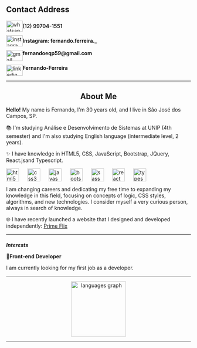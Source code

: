 <div> <h2>Contact Address</h2> <div align="left" style="display: flex; flex-direction: column; row-gap: 10px;"> <div style="display: flex; align-items: center;"> <a href="https://w.app/7fL0wP" target="blank"> <img src="https://raw.githubusercontent.com/maurodesouza/profile-readme-generator/master/src/assets/icons/social/whatsapp/default.svg" width="45" height="30" alt="whatsapp logo" /> </a> <p style="margin: 0; font-weight: 600;">(12) 99704-1551</p> </div> <div style="display: flex; align-items: center;"> <a href="https://www.instagram.com/fernando.ferreira./" target="blank"> <img src="https://raw.githubusercontent.com/maurodesouza/profile-readme-generator/master/src/assets/icons/social/instagram/default.svg" width="45" height="30" alt="instagram logo" /> </a> <p style="margin: 0;font-weight: 600;"><a style="text-decoration: none; color: black;" href="https://www.instagram.com/fernando.ferreira./">Instagram: fernando.ferreira._</a></p> </div> <div style="display: flex;"> <img src="https://raw.githubusercontent.com/maurodesouza/profile-readme-generator/master/src/assets/icons/social/gmail/default.svg" width="45" height="30" alt="gmail logo" /> <p style="margin: 0; color: black; font-weight: 600;">fernandoeqp59@gmail.com</p> </div> <div style="display: flex;"> <a href="https://www.linkedin.com/in/fernando-ferreira-78927b203" target="_blank"> <img src="https://raw.githubusercontent.com/maurodesouza/profile-readme-generator/master/src/assets/icons/social/linkedin/default.svg" width="45" height="30" alt="linkedin logo" /> </a> <p style="margin: 0; font-weight: 600;"><a style="text-decoration: none; color: black;" href="https://www.linkedin.com/in/fernando-ferreira-78927b203">Fernando-Ferreira</a></p> </div> </div> <hr> <h2 style="margin-bottom: 15px; text-align: center;">About Me</h2> <p align="left"><b>Hello!</b> My name is Fernando, I'm 30 years old, and I live in São José dos Campos, SP.</p> <p align="left">📚 I'm studying Análise e Desenvolvimento de Sistemas at UNIP (4th semester) and I'm also studying English language (intermediate level, 2 years).</p> <p align="left">✨ I have knowledge in HTML5, CSS, JavaScript, Bootstrap, JQuery, React.jsand Typescript.</p> <div align="left" style="margin-bottom: 10px;"> <img src="https://cdn.jsdelivr.net/gh/devicons/devicon/icons/html5/html5-original.svg" height="35" alt="html5 logo" /> <img width="15" /> <img src="https://cdn.jsdelivr.net/gh/devicons/devicon/icons/css3/css3-original.svg" height="35" alt="css3 logo" /> <img width="15" /> <img src="https://cdn.jsdelivr.net/gh/devicons/devicon/icons/javascript/javascript-original.svg" height="35" alt="javascript logo" /> <img width="15" /> <img src="https://cdn.jsdelivr.net/gh/devicons/devicon/icons/bootstrap/bootstrap-original.svg" height="35" alt="bootstrap logo" /> <img width="15" /> <img src="https://cdn.jsdelivr.net/gh/devicons/devicon/icons/sass/sass-original.svg" height="35" alt="sass logo" /> <img width="15" /> <img src="https://cdn.jsdelivr.net/gh/devicons/devicon/icons/react/react-original.svg" height="35" alt="react logo" /> <img width="15" /> <img src="https://cdn.jsdelivr.net/gh/devicons/devicon/icons/typescript/typescript-original.svg" height="35" alt="typescript logo" /> <p style="margin-top: 10px;">I am changing careers and dedicating my free time to expanding my knowledge in this field, focusing on concepts of logic, CSS styles, algorithms, and new technologies. I consider myself a very curious person, always in search of knowledge.</p> <p align="left">🌐 I have recently launched a website that I designed and developed independently: <a href="https://prime-flix-movie-23.netlify.app/" target="_blank">Prime Flix</a></p> </div> <hr> <h5 align="left" style="margin-bottom: 10px;">Interests</h5> <p>🎯<b>Front-end Developer</b></p> <p>I am currently looking for my first job as a developer.</p> <hr> <div align="center"> <img src="https://github-readme-stats.vercel.app/api/top-langs?username=FernandoFerreira94&locale=en&hide_title=false&layout=compact&card_width=320&langs_count=5&theme=dracula&hide_border=false&order=2" height="150" alt="languages graph" /> </div> <hr> </div>
